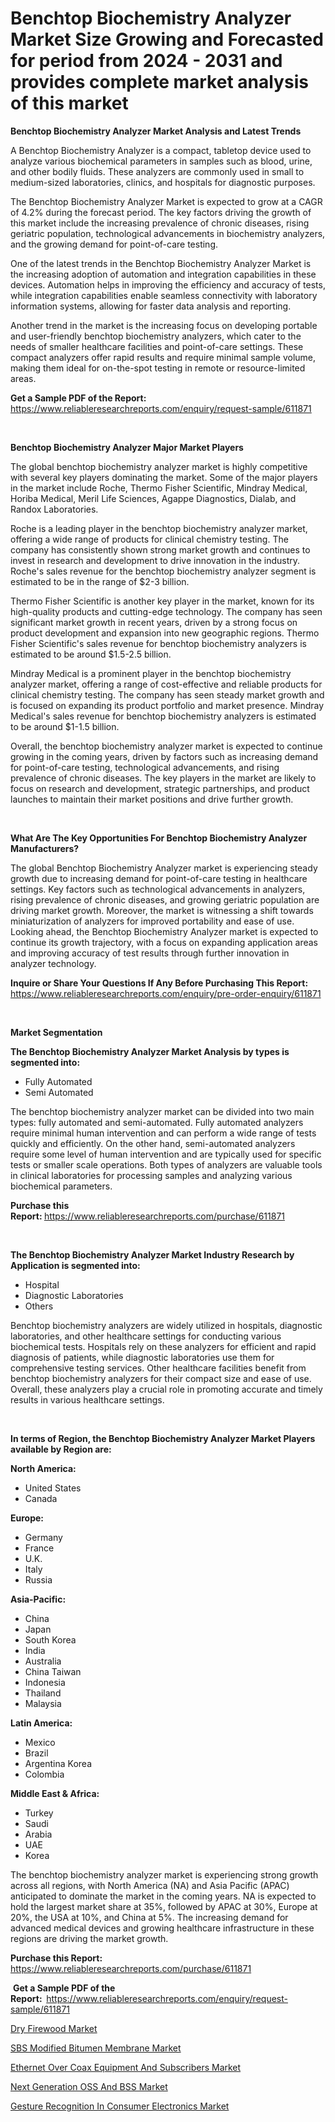 <p><h1>Benchtop Biochemistry Analyzer Market Size Growing and Forecasted for period from 2024 - 2031 and provides complete market analysis of this market</h1></p><p><strong>Benchtop Biochemistry Analyzer Market Analysis and Latest Trends</strong></p>
<p><p>A Benchtop Biochemistry Analyzer is a compact, tabletop device used to analyze various biochemical parameters in samples such as blood, urine, and other bodily fluids. These analyzers are commonly used in small to medium-sized laboratories, clinics, and hospitals for diagnostic purposes.</p><p>The Benchtop Biochemistry Analyzer Market is expected to grow at a CAGR of 4.2% during the forecast period. The key factors driving the growth of this market include the increasing prevalence of chronic diseases, rising geriatric population, technological advancements in biochemistry analyzers, and the growing demand for point-of-care testing.</p><p>One of the latest trends in the Benchtop Biochemistry Analyzer Market is the increasing adoption of automation and integration capabilities in these devices. Automation helps in improving the efficiency and accuracy of tests, while integration capabilities enable seamless connectivity with laboratory information systems, allowing for faster data analysis and reporting.</p><p>Another trend in the market is the increasing focus on developing portable and user-friendly benchtop biochemistry analyzers, which cater to the needs of smaller healthcare facilities and point-of-care settings. These compact analyzers offer rapid results and require minimal sample volume, making them ideal for on-the-spot testing in remote or resource-limited areas.</p></p>
<p><strong>Get a Sample PDF of the Report:&nbsp;</strong> <a href="https://www.reliableresearchreports.com/enquiry/request-sample/611871">https://www.reliableresearchreports.com/enquiry/request-sample/611871</a></p>
<p>&nbsp;</p>
<p><strong>Benchtop Biochemistry Analyzer Major Market Players</strong></p>
<p><p>The global benchtop biochemistry analyzer market is highly competitive with several key players dominating the market. Some of the major players in the market include Roche, Thermo Fisher Scientific, Mindray Medical, Horiba Medical, Meril Life Sciences, Agappe Diagnostics, Dialab, and Randox Laboratories.</p><p>Roche is a leading player in the benchtop biochemistry analyzer market, offering a wide range of products for clinical chemistry testing. The company has consistently shown strong market growth and continues to invest in research and development to drive innovation in the industry. Roche's sales revenue for the benchtop biochemistry analyzer segment is estimated to be in the range of $2-3 billion.</p><p>Thermo Fisher Scientific is another key player in the market, known for its high-quality products and cutting-edge technology. The company has seen significant market growth in recent years, driven by a strong focus on product development and expansion into new geographic regions. Thermo Fisher Scientific's sales revenue for benchtop biochemistry analyzers is estimated to be around $1.5-2.5 billion.</p><p>Mindray Medical is a prominent player in the benchtop biochemistry analyzer market, offering a range of cost-effective and reliable products for clinical chemistry testing. The company has seen steady market growth and is focused on expanding its product portfolio and market presence. Mindray Medical's sales revenue for benchtop biochemistry analyzers is estimated to be around $1-1.5 billion.</p><p>Overall, the benchtop biochemistry analyzer market is expected to continue growing in the coming years, driven by factors such as increasing demand for point-of-care testing, technological advancements, and rising prevalence of chronic diseases. The key players in the market are likely to focus on research and development, strategic partnerships, and product launches to maintain their market positions and drive further growth.</p></p>
<p>&nbsp;</p>
<p><strong>What Are The Key Opportunities For Benchtop Biochemistry Analyzer Manufacturers?</strong></p>
<p><p>The global Benchtop Biochemistry Analyzer market is experiencing steady growth due to increasing demand for point-of-care testing in healthcare settings. Key factors such as technological advancements in analyzers, rising prevalence of chronic diseases, and growing geriatric population are driving market growth. Moreover, the market is witnessing a shift towards miniaturization of analyzers for improved portability and ease of use. Looking ahead, the Benchtop Biochemistry Analyzer market is expected to continue its growth trajectory, with a focus on expanding application areas and improving accuracy of test results through further innovation in analyzer technology.</p></p>
<p><strong>Inquire or Share Your Questions If Any Before Purchasing This Report:</strong> <a href="https://www.reliableresearchreports.com/enquiry/pre-order-enquiry/611871">https://www.reliableresearchreports.com/enquiry/pre-order-enquiry/611871</a></p>
<p>&nbsp;</p>
<p><strong>Market Segmentation</strong></p>
<p><strong>The Benchtop Biochemistry Analyzer Market Analysis by types is segmented into:</strong></p>
<p><ul><li>Fully Automated</li><li>Semi Automated</li></ul></p>
<p><p>The benchtop biochemistry analyzer market can be divided into two main types: fully automated and semi-automated. Fully automated analyzers require minimal human intervention and can perform a wide range of tests quickly and efficiently. On the other hand, semi-automated analyzers require some level of human intervention and are typically used for specific tests or smaller scale operations. Both types of analyzers are valuable tools in clinical laboratories for processing samples and analyzing various biochemical parameters.</p></p>
<p><strong>Purchase this Report:&nbsp;</strong><a href="https://www.reliableresearchreports.com/purchase/611871">https://www.reliableresearchreports.com/purchase/611871</a></p>
<p>&nbsp;</p>
<p><strong>The Benchtop Biochemistry Analyzer Market Industry Research by Application is segmented into:</strong></p>
<p><ul><li>Hospital</li><li>Diagnostic Laboratories</li><li>Others</li></ul></p>
<p><p>Benchtop biochemistry analyzers are widely utilized in hospitals, diagnostic laboratories, and other healthcare settings for conducting various biochemical tests. Hospitals rely on these analyzers for efficient and rapid diagnosis of patients, while diagnostic laboratories use them for comprehensive testing services. Other healthcare facilities benefit from benchtop biochemistry analyzers for their compact size and ease of use. Overall, these analyzers play a crucial role in promoting accurate and timely results in various healthcare settings.</p></p>
<p>&nbsp;</p>
<p><strong>In terms of Region, the Benchtop Biochemistry Analyzer Market Players available by Region are:</strong></p>
<p>
    <p> <strong> North America: </strong>
        <ul>
            <li>United States</li>
            <li>Canada</li>
        </ul>
        </p> 
    <p> <strong> Europe: </strong>
        <ul>
            <li>Germany</li>
            <li>France</li>
            <li>U.K.</li>
            <li>Italy</li>
            <li>Russia</li>
        </ul>
        </p> 
    <p> <strong> Asia-Pacific: </strong>
        <ul>
            <li>China</li>
            <li>Japan</li>
            <li>South Korea</li>
            <li>India</li>
            <li>Australia</li>
            <li>China Taiwan</li>
            <li>Indonesia</li>
            <li>Thailand</li>
            <li>Malaysia</li>
        </ul>
        </p> 
    <p> <strong> Latin America: </strong>
        <ul>
            <li>Mexico</li>
            <li>Brazil</li>
            <li>Argentina Korea</li>
            <li>Colombia</li>
        </ul>
        </p> 
    <p> <strong> Middle East & Africa: </strong>
        <ul>
            <li>Turkey</li>
            <li>Saudi</li>
            <li>Arabia</li>
            <li>UAE</li>
            <li>Korea</li>
        </ul>
    </p>
    </p>
<p><p>The benchtop biochemistry analyzer market is experiencing strong growth across all regions, with North America (NA) and Asia Pacific (APAC) anticipated to dominate the market in the coming years. NA is expected to hold the largest market share at 35%, followed by APAC at 30%, Europe at 20%, the USA at 10%, and China at 5%. The increasing demand for advanced medical devices and growing healthcare infrastructure in these regions are driving the market growth.</p></p>
<p><strong>Purchase this Report: </strong><a href="https://www.reliableresearchreports.com/purchase/611871">https://www.reliableresearchreports.com/purchase/611871</a></p>
<p>&nbsp;<strong>Get a Sample PDF of the Report:&nbsp;&nbsp;</strong><a href="https://www.reliableresearchreports.com/enquiry/request-sample/611871">https://www.reliableresearchreports.com/enquiry/request-sample/611871</a></p>
<p><strong></strong></p>
<p><p><a href="https://github.com/mancsybtousav/Market-Research-Report-List-1/blob/main/dry-firewood-market.md">Dry Firewood Market</a></p><p><a href="https://github.com/josesg55/Market-Research-Report-List-1/blob/main/sbs-modified-bitumen-membrane-market.md">SBS Modified Bitumen Membrane Market</a></p><p><a href="https://medium.com/@edwinhayes25/ethernet-over-coax-equipment-and-subscribers-market-research-report-its-history-and-forecast-2024-5b3ef0843c2f">Ethernet Over Coax Equipment And Subscribers Market</a></p><p><a href="https://medium.com/@edwinhayes25/next-generation-oss-and-bss-market-analysis-and-sze-forecasted-for-period-from-2024-to-2031-604d0962b687">Next Generation OSS And BSS Market</a></p><p><a href="https://medium.com/@edwinhayes25/gesture-recognition-in-consumer-electronics-market-research-report-its-history-and-forecast-2024-183d42f202c9">Gesture Recognition In Consumer Electronics Market</a></p></p>